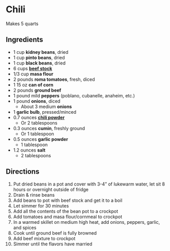 # Chili

Makes 5 quarts

## Ingredients

- 1 cup **kidney beans**, dried
- 1 cup **pinto beans**, dried
- 1 cup **black beans**, dried
- 6 cups [**beef stock**](Ingredients\Stock.md)
- 1/3 cup **masa flour**
- 2 pounds **roma tomatoes**, fresh, diced
- 1 15 oz **can of corn**
- 2 pounds **ground beef**
- 1 pound mild **peppers** (poblano, cubanelle, anaheim, etc.)
- 1 pound **onions**, diced
    - About 3 medium **onions**
- 1 **garlic bulb**, pressed/minced
- 0.7 ounces [**chili powder**](Seasonings\Chili%20Powder.md)
    - Or 2 tablespoons
- 0.3 ounces **cumin**, freshly ground
    - Or 1 tablespoon
- 0.5 ounces **garlic powder**
    - 1 tablespoon
- 1.2 ounces **salt**
    - 2 tablespoons

## Directions

1. Put dried beans in a pot and cover with 3-4” of lukewarm water, let sit 8 hours or overnight outside of fridge
1. Drain & rinse beans
1. Add beans to pot with beef stock and get it to a boil
1. Let simmer for 30 minutes
1. Add all the contents of the bean pot to a crockpot
1. Add tomatoes and masa flour/cornmeal to crockpot
1. In a warmed skillet on medium high heat, add onions, peppers, garlic, and spices
1. Cook until ground beef is fully browned
1. Add beef mixture to crockpot
1. Simmer until the flavors have married
